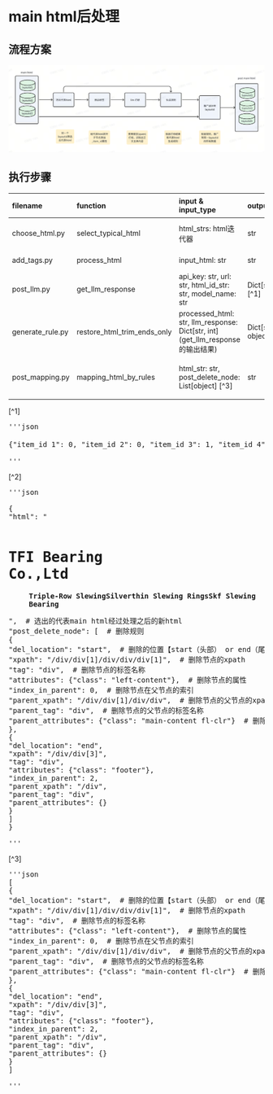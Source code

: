 # main html后处理

## 流程方案

![img.png](assets/img.png)

## 执行步骤

| filename         | function                    | input & input_type                                                              | output_type                | 实现功能       |
| :--------------- | :-------------------------- | :------------------------------------------------------------------------------ | :------------------------- | :------------- |
| choose_html.py   | select_typical_html         | html_strs: html迭代器                                                           | str                        | 选出代表html   |
| add_tags.py      | process_html                | input_html: str                                                                 | str                        | 添加itemid     |
| post_llm.py      | get_llm_response            | api_key: str, url: str, html_id_str: str, model_name: str                       | Dict\[str, int\] \[^1\]    | 模型打标       |
| generate_rule.py | restore_html_trim_ends_only | processed_html: str, llm_response: Dict\[str, int\](get_llm_response的输出结果) | Dict\[str, object\] \[^2\] | 生成删除规则   |
| post_mapping.py  | mapping_html_by_rules       | html_str: str, post_delete_node: List\[object\] \[^3\]                          | str                        | 推广到所有数据 |

\[^1\]

<pre>
'''json

{"item_id 1": 0, "item_id 2": 0, "item_id 3": 1, "item_id 4": 1, "item_id 5": 1, "item_id 6": 1, "item_id 7": 1}  # 0：删除；1：保留

'''
</pre>

\[^2\]

<pre>
'''json

{
"html": "<div><div class="content"> <div class="container"><dl class="col-xs-9 col-sm-8"><dt><h1>TFI Bearing
Co.,Ltd</h1></dt><dd><strong>Triple-Row Slewing</strong><strong>Silverthin Slewing Rings</strong><strong>Skf Slewing
Bearing</strong></dd></dl></div></div></div>",  # 选出的代表main html经过处理之后的新html
"post_delete_node": [  # 删除规则
{
"del_location": "start",  # 删除的位置【start（头部） or end（尾部）】
"xpath": "/div/div[1]/div/div/div[1]",  # 删除节点的xpath
"tag": "div",  # 删除节点的标签名称
"attributes": {"class": "left-content"},  # 删除节点的属性
"index_in_parent": 0,  # 删除节点在父节点的索引
"parent_xpath": "/div/div[1]/div/div",  # 删除节点的父节点的xpath
"parent_tag": "div",  # 删除节点的父节点的标签名称
"parent_attributes": {"class": "main-content fl-clr"}  # 删除节点的父节点的属性
},
{
"del_location": "end",
"xpath": "/div/div[3]",
"tag": "div",
"attributes": {"class": "footer"},
"index_in_parent": 2,
"parent_xpath": "/div",
"parent_tag": "div",
"parent_attributes": {}
}
]
}

'''
</pre>

\[^3\]

<pre>
'''json
[
{
"del_location": "start",  # 删除的位置【start（头部） or end（尾部）】
"xpath": "/div/div[1]/div/div/div[1]",  # 删除节点的xpath
"tag": "div",  # 删除节点的标签名称
"attributes": {"class": "left-content"},  # 删除节点的属性
"index_in_parent": 0,  # 删除节点在父节点的索引
"parent_xpath": "/div/div[1]/div/div",  # 删除节点的父节点的xpath
"parent_tag": "div",  # 删除节点的父节点的标签名称
"parent_attributes": {"class": "main-content fl-clr"}  # 删除节点的父节点的属性
},
{
"del_location": "end",
"xpath": "/div/div[3]",
"tag": "div",
"attributes": {"class": "footer"},
"index_in_parent": 2,
"parent_xpath": "/div",
"parent_tag": "div",
"parent_attributes": {}
}
]

'''
</pre>
